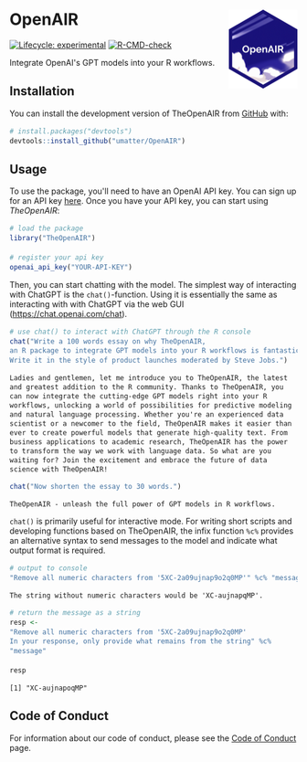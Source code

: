 
# OpenAIR <a href="http://openair-lib.org/"><img src="man/figures/logo.png" align="right" height="138" /></a>

  <!-- badges: start -->
  [![Lifecycle: experimental](https://img.shields.io/badge/lifecycle-experimental-orange.svg)](https://lifecycle.r-lib.org/articles/stages.html#experimental)
  [![R-CMD-check](https://github.com/umatter/OpenAIR/actions/workflows/R-CMD-check.yaml/badge.svg)](https://github.com/umatter/OpenAIR/actions/workflows/R-CMD-check.yaml)
  <!-- badges: end -->

Integrate OpenAI's GPT models into your R workflows.



## Installation

You can install the development version of TheOpenAIR from [GitHub](https://github.com/) with:

``` r
# install.packages("devtools")
devtools::install_github("umatter/OpenAIR")
```

## Usage

To use the package, you'll need to have an OpenAI API key. You can sign up for an API key [here](https://platform.openai.com/signup/). Once you have your API key, you can start using *TheOpenAIR*:

``` r
# load the package
library("TheOpenAIR")

# register your api key
openai_api_key("YOUR-API-KEY")

```

Then, you can start chatting with the model. The simplest way of interacting with ChatGPT is the `chat()`-function. Using it is essentially the same as interacting with with ChatGPT via the web GUI (https://chat.openai.com/chat).

```r
# use chat() to interact with ChatGPT through the R console
chat("Write a 100 words essay on why TheOpenAIR, 
an R package to integrate GPT models into your R workflows is fantastic. 
Write it in the style of product launches moderated by Steve Jobs.")
```

```
Ladies and gentlemen, let me introduce you to TheOpenAIR, the latest and greatest addition to the R community. Thanks to TheOpenAIR, you can now integrate the cutting-edge GPT models right into your R workflows, unlocking a world of possibilities for predictive modeling and natural language processing. Whether you're an experienced data scientist or a newcomer to the field, TheOpenAIR makes it easier than ever to create powerful models that generate high-quality text. From business applications to academic research, TheOpenAIR has the power to transform the way we work with language data. So what are you waiting for? Join the excitement and embrace the future of data science with TheOpenAIR!
```

```r
chat("Now shorten the essay to 30 words.")
```

```
TheOpenAIR - unleash the full power of GPT models in R workflows.
```
 
`chat()` is primarily useful for interactive mode. For writing short scripts and developing functions based on TheOpenAIR, the infix function `%c%` provides an alternative syntax to send messages to the model and indicate what output format is required.

```r
# output to console
"Remove all numeric characters from '5XC-2a09ujnap9o2q0MP'" %c% "message_to_console"
```

```
The string without numeric characters would be 'XC-aujnapqMP'.
```

```r
# return the message as a string
resp <- 
"Remove all numeric characters from '5XC-2a09ujnap9o2q0MP'
In your response, only provide what remains from the string" %c%
"message" 

resp
```

```
[1] "XC-aujnapoqMP"
```

## Code of Conduct

For information about our code of conduct, please see the [Code of Conduct](CODE_OF_CONDUCT.md) page.